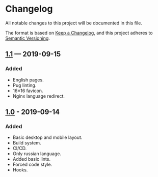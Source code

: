 # Changelog
All notable changes to this project will be documented in this file.

The format is based on [Keep a Changelog](https://keepachangelog.com/en/1.0.0/),
and this project adheres to [Semantic Versioning](https://semver.org/spec/v2.0.0.html).

## [1.1] — 2019-09-15

### Added

- English pages.
- Pug linting.
- 16×16 favicon.
- Nginx language redirect.

## [1.0] - 2019-09-14
### Added
- Basic desktop and mobile layout.
- Build system.
- CI/CD.
- Only russian language.
- Added basic lints.
- Forced code style.
- Hooks.

[1.1]: https://gitlab.com/mishamyrt/myrt.co/tree/v1.0
[1.0]: https://gitlab.com/mishamyrt/myrt.co/tree/v1.1
